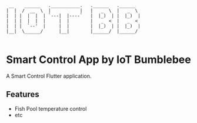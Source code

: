 ```
 __    ______   .___________.   .______   .______   
|  |  /  __  \  |           |   |   _  \  |   _  \  
|  | |  |  |  | `---|  |----`   |  |_)  | |  |_)  | 
|  | |  |  |  |     |  |        |   _  <  |   _  <  
|  | |  `--'  |     |  |        |  |_)  | |  |_)  | 
|__|  \______/      |__|        |______/  |______/  
                                                
```
# Smart Control App by IoT Bumblebee

A Smart Control Flutter application.

## Features
* Fish Pool temperature control
* etc

